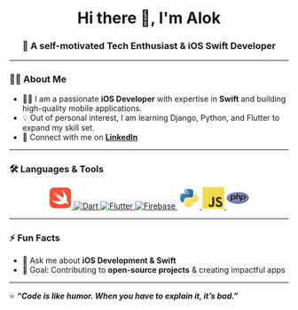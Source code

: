 <h1 align="center">Hi there 👋, I'm Alok</h1>
<h3 align="center">🚀 A self-motivated Tech Enthusiast & iOS Swift Developer</h3>

---

### 👨‍💻 About Me
- 👨‍💻 I am a passionate **iOS Developer** with expertise in **Swift** and building high-quality mobile applications.
- 💡 Out of personal interest, I am learning Django, Python, and Flutter to expand my skill set.
- 🔗 Connect with me on [**LinkedIn**](https://www.linkedin.com/in/alok-sagar-p-8394b4b4/)  

---

### 🛠️ Languages & Tools  
<p align="center">
  <a href="https://developer.apple.com/swift/" target="_blank" rel="noreferrer">
    <img src="https://raw.githubusercontent.com/devicons/devicon/master/icons/swift/swift-original.svg" alt="Swift" width="40" height="40"/>
  </a>
  <a href="https://dart.dev" target="_blank" rel="noreferrer">
    <img src="https://www.vectorlogo.zone/logos/dartlang/dartlang-icon.svg" alt="Dart" width="40" height="40"/>
  </a>
  <a href="https://flutter.dev" target="_blank" rel="noreferrer">
    <img src="https://www.vectorlogo.zone/logos/flutterio/flutterio-icon.svg" alt="Flutter" width="40" height="40"/>
  </a>
  <a href="https://firebase.google.com/" target="_blank" rel="noreferrer">
    <img src="https://www.vectorlogo.zone/logos/firebase/firebase-icon.svg" alt="Firebase" width="40" height="40"/>
  </a>
  <a href="https://www.python.org" target="_blank" rel="noreferrer">
    <img src="https://raw.githubusercontent.com/devicons/devicon/master/icons/python/python-original.svg" alt="Python" width="40" height="40"/>
  </a>
  <a href="https://developer.mozilla.org/en-US/docs/Web/JavaScript" target="_blank" rel="noreferrer">
    <img src="https://raw.githubusercontent.com/devicons/devicon/master/icons/javascript/javascript-original.svg" alt="JavaScript" width="40" height="40"/>
  </a>
  <a href="https://www.php.net" target="_blank" rel="noreferrer">
    <img src="https://raw.githubusercontent.com/devicons/devicon/master/icons/php/php-original.svg" alt="PHP" width="40" height="40"/>
  </a>
</p>

---

### ⚡ Fun Facts
- 💬 Ask me about **iOS Development & Swift**    
- 🎯 Goal: Contributing to **open-source projects** & creating impactful apps  

---

⭐ **_“Code is like humor. When you have to explain it, it’s bad.”_**  

